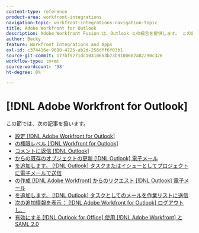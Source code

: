 ```yaml
---
content-type: reference
product-area: workfront-integrations
navigation-topic: workfront-integrations-navigation-topic
title: Adobe Workfront for Outlook
description: Adobe Workfront Fusion は、Outlook との統合を提供します。 この記事では、この統合のインストールと設定の手順、および日々の作業での使用方法にリンクしています。
author: Becky
feature: Workfront Integrations and Apps
exl-id: c374416e-9680-4725-ab2d-256dff6f03b1
source-git-commit: 177bf9271dca0310653b73b9100607a82290c326
workflow-type: tm+mt
source-wordcount: '98'
ht-degree: 0%

---
```


# [!DNL Adobe Workfront for Outlook]

この節では、次の記事を扱います。

* [設定 [!DNL Adobe Workfront for Outlook]](../../workfront-integrations-and-apps/using-workfront-with-outlook/set-up-workfront-for-outlook.md)
* [の権限レベル [!DNL Workfront for Outlook]](../../workfront-integrations-and-apps/using-workfront-with-outlook/permissions-in-workfront-for-outlook.md)
* [コメントに返信 [!DNL Outlook]](../../workfront-integrations-and-apps/using-workfront-with-outlook/reply-to-a-comment-from-outlook.md)
* [からの既存のオブジェクトの更新 [!DNL Outlook] 電子メール](../../workfront-integrations-and-apps/using-workfront-with-outlook/update-an-existing-object-from-an-outlook-email.md)
* [を追加します。 [!DNL Outlook] タスクまたはイシューとしてプロジェクトに電子メールで送信](../../workfront-integrations-and-apps/using-workfront-with-outlook/add-outlook-email-to-project-as-task-or-issue.md)
* [の作成 [!DNL Adobe Workfront] からのリクエスト [!DNL Outlook] 電子メール](../../workfront-integrations-and-apps/using-workfront-with-outlook/create-a-wf-request-from-an-outlook-email.md)
* [を追加します。 [!DNL Outlook] タスクとしてのメールを作業リストに送信](../../workfront-integrations-and-apps/using-workfront-with-outlook/add-outlook-email-as-task-to-your-work-list.md)
* [次の追加情報を表示： [!DNL Adobe Workfront for Outlook] ログアウトし、](../../workfront-integrations-and-apps/using-workfront-with-outlook/view-additional-infor-wf-outlook-and-log-out.md)
* [有効にする [!DNL Outlook for Office] 使用 [!DNL Adobe Workfront] と SAML 2.0](../../workfront-integrations-and-apps/using-workfront-with-outlook/enable-outlook-for-office-for-use-with-wf-and-saml-2.md)
